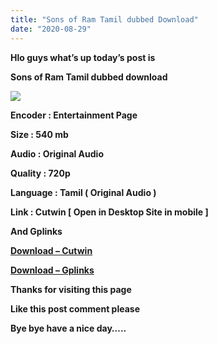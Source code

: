 ```yaml
---
title: "Sons of Ram Tamil dubbed Download"
date: "2020-08-29"
---
```


 **Hlo guys what’s up today’s post is**

**Sons of Ram Tamil dubbed download**

[**![](https://1.bp.blogspot.com/-SbLTBi9puUU/X0njfff_ojI/AAAAAAAAAdc/I_0RqNxBWRQFpP4k4tNLwbHjci3a1lKQwCLcBGAsYHQ/s640/SoR03.jpg)**](https://1.bp.blogspot.com/-SbLTBi9puUU/X0njfff_ojI/AAAAAAAAAdc/I_0RqNxBWRQFpP4k4tNLwbHjci3a1lKQwCLcBGAsYHQ/s870/SoR03.jpg)

**Encoder : Entertainment Page**

**Size : 540 mb**

**Audio : Original Audio**

**Quality : 720p**

**Language : Tamil ( Original Audio )**

**Link : Cutwin \[ Open in Desktop Site in mobile \]**

**And Gplinks**

[**Download – Cutwin**](https://cutwin.com/5CZv257l)

[**Download – Gplinks**](https://gplinks.co/2eAbD)

**Thanks for visiting this page**

**Like this post comment please**

**Bye bye have a nice day…..**

